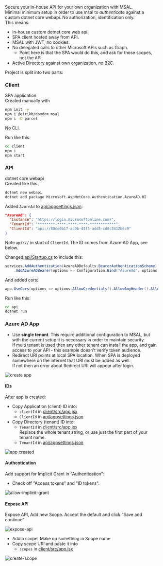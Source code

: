Secure your in-house API for your own organization with MSAL.  
Minimal minimum setup in order to use msal to _authenticate_ against a custom dotnet core webapi.
No authorization, identification only.  
This means:
  * In-house custom dotnet core web api.
  * SPA client hosted away from API.
  * MSAL with JWT, no cookies.
  * No delegated calls to other Microsoft APIs such as Graph.
    * Point here is that the SPA would do this, and ask for those scopes, not the API.
  * Active Directory against own organization, _no_ B2C.
    
    
Project is split into two parts:

### Client
SPA application  
Created manually with 

```bash
npm init -y
npm i @eirikb/domdom msal
npm i -D parcel
```

No CLI.

Run like this:

```bash
cd client
npm i
npm start
```


### API
dotnet core webapi  
Created like this:
```bash
dotnet new webapi
dotnet add package Microsoft.AspNetCore.Authentication.AzureAD.UI
```

Added `AzureAd` to [api/appsettings.json](api/appsettings.json):
```json 
"AzureAd": {
  "Instance": "https://login.microsoftonline.com/",
  "TenantId": "********-****-****-****-************",
  "ClientId": "api://80ce0b17-ac0b-43f5-add5-cd8c3412b6c9"
}
```

Note `api://` in start of `ClientId`. The ID comes from Azure AD App, see below.

Changed [api/Startup.cs](api/Startup.cs) to include this:

```c#
services.AddAuthentication(AzureADDefaults.BearerAuthenticationScheme)
    .AddAzureADBearer(options => Configuration.Bind("AzureAd", options));
```

And added cors:

```c#
app.UseCors(options => options.AllowCredentials().AllowAnyHeader().AllowAnyMethod().AllowAnyOrigin());
```

Run like this:

```bash
cd api
dotnet run
```


### Azure AD App

  * Use **single tenant**. This require additional configuration to MSAL, 
  but with the current setup it is necessary in order to maintain security.  
  If multi tenant is used then any other tenant can install the app, and gain
  access to your API - this example doesn't verify token audience. 
  * Redirect URI points at local SPA location. 
  When SPA is deployed somewhere on the internet that URI must be added as well.  
    If not then an error about Redirect URI will appear after login.
    
![create app](https://i.imgur.com/WABV4m9.png)

#### IDs
After app is created:
  * Copy Application (client) ID into:
    * `clientId` in [client/src/app.jsx](client/src/app.jsx)
    * `ClientId` in [api/appsettings.json](api/appsettings.json)
  * Copy Directory (tenant) ID into:
    * `TenantId` in [client/src/app.jsx](client/src/app.jsx)  
      Replace the whole tenant string, or use just the first part of your tenant name.
    * `TenantId` in [api/appsettings.json](api/appsettings.json)
    
![app created](https://i.imgur.com/B8ND9DH.png)

#### Authentication
Add support for Implicit Grant in "Authentication":
  * Check off "Access tokens" and "ID tokens".
    
![allow-implicit-grant](https://i.imgur.com/XwTzAIK.png)


#### Expose API
Expose API, Add new Scope. Accept the default and click "Save and continue"

![expose-api](https://i.imgur.com/9omjZPJ.png)

  * Add a scope. Make up something in Scope name
  * Copy scope URI and paste it into 
    * `scopes` in [client/src/app.jsx](client/src/app.jsx)
  
![create-scope](https://i.imgur.com/eqwRAqR.png)
